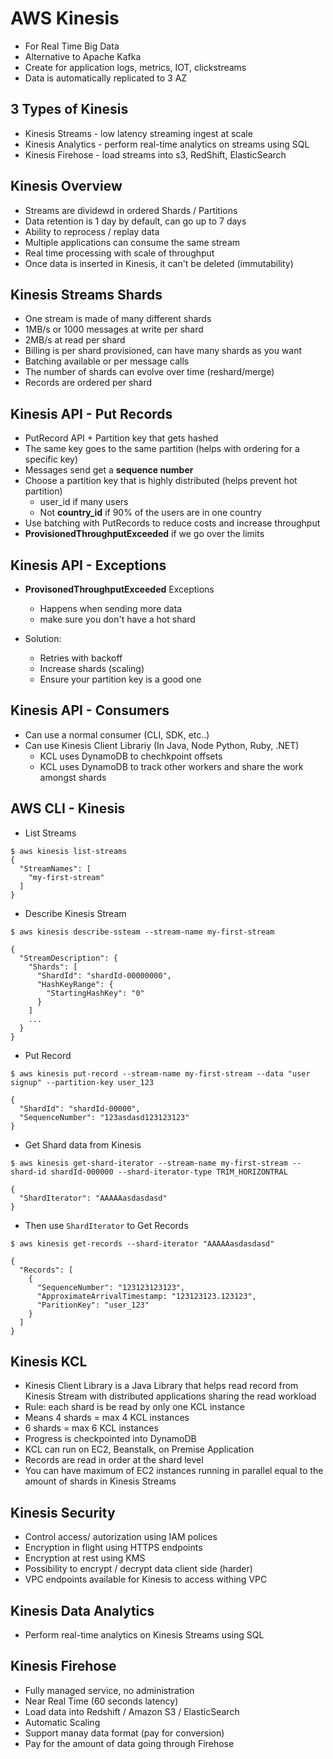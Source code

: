 # AWS Kinesis

* For Real Time Big Data
* Alternative to Apache Kafka
* Create for application logs, metrics, IOT, clickstreams
* Data is automatically replicated to 3 AZ

## 3 Types of Kinesis
* Kinesis Streams - low latency streaming ingest at scale
* Kinesis Analytics - perform real-time analytics on streams using SQL
* Kinesis Firehose - load streams into s3, RedShift, ElasticSearch

## Kinesis Overview
* Streams are dividewd in ordered Shards / Partitions
* Data retention is 1 day by default, can go up to 7 days
* Ability to reprocess / replay data
* Multiple applications can consume the same stream
* Real time processing with scale of throughput
* Once data is inserted in Kinesis, it can't be deleted (immutability)

## Kinesis Streams Shards
* One stream is made of many different shards
* 1MB/s or 1000 messages at write per shard
* 2MB/s at read per shard
* Billing is per shard provisioned, can have many shards as you want
* Batching available or per message calls
* The number of shards can evolve over time (reshard/merge)
* Records are ordered per shard


## Kinesis API - Put Records
* PutRecord API + Partition key that gets hashed
* The same key goes to the same partition
(helps with ordering for a specific key)
* Messages send get a **sequence number**
* Choose a partition key that is highly distributed (helps prevent hot partition)
  * user_id if many users
  * Not **country_id** if 90% of the users are in one country
* Use batching with PutRecords to reduce costs and increase throughput
* **ProvisionedThroughputExceeded** if we go over the limits

## Kinesis API - Exceptions
* **ProvisonedThroughputExceeded** Exceptions
  * Happens when sending more data 
  * make sure you don't have a hot shard

* Solution:
  * Retries with backoff
  * Increase shards (scaling)
  * Ensure your partition key is a good one


## Kinesis API - Consumers
* Can use a normal consumer (CLI, SDK, etc..)
* Can use Kinesis Client Librariy (In Java, Node Python, Ruby, .NET)
  * KCL uses DynamoDB to chechkpoint offsets
  * KCL uses DynamoDB to track other workers and share the work amongst shards

## AWS CLI - Kinesis
* List Streams
```
$ aws kinesis list-streams
{
  "StreamNames": [
    "my-first-stream"
  ]
}
```

* Describe Kinesis Stream 
```
$ aws kinesis describe-ssteam --stream-name my-first-stream

{
  "StreamDescription": {
    "Shards": [
      "ShardId": "shardId-00000000",
      "HashKeyRange": {
        "StartingHashKey": "0"
      }
    ]
    ...
  }
}
```

* Put Record 
```
$ aws kinesis put-record --stream-name my-first-stream --data "user signup" --partition-key user_123

{
  "ShardId": "shardId-00000",
  "SequenceNumber": "123asdasd123123123"
}
```

* Get Shard data from Kinesis
```
$ aws kinesis get-shard-iterator --stream-name my-first-stream --shard-id shardId-000000 --shard-iterator-type TRIM_HORIZONTRAL

{
  "ShardIterator": "AAAAAasdasdasd"
}
```

* Then use `ShardIterator` to Get Records
```
$ aws kinesis get-records --shard-iterator "AAAAAasdasdasd" 

{
  "Records": [
    {
      "SequenceNumber": "123123123123",
      "ApproximateArrivalTimestamp: "123123123.123123",
      "ParitionKey": "user_123"
    }
  ]
}
``` 

## Kinesis KCL 
* Kinesis Client Library is a Java Library that helps read record from Kinesis Stream with distributed applications sharing the read workload
* Rule: each shard is be read by only one KCL instance
* Means 4 shards = max 4 KCL instances
* 6 shards = max 6 KCL instances
* Progress is checkpointed into DynamoDB
* KCL can run on EC2, Beanstalk, on Premise Application
* Records are read in order at the shard level
* You can have maximum of EC2 instances running in parallel equal to the amount of shards in Kinesis Streams


## Kinesis Security
* Control access/ autorization using IAM polices
* Encryption in flight using HTTPS endpoints
* Encryption at rest using KMS
* Possibility to encrypt / decrypt data client side (harder)
* VPC endpoints available for Kinesis to access withing VPC

## Kinesis Data Analytics
* Perform real-time analytics on Kinesis Streams using SQL

## Kinesis Firehose
* Fully managed service, no administration
* Near Real Time (60 seconds latency)
* Load data into Redshift / Amazon S3 / ElasticSearch
* Automatic Scaling
* Support manay data format (pay for conversion)
* Pay for the amount of data going through Firehose